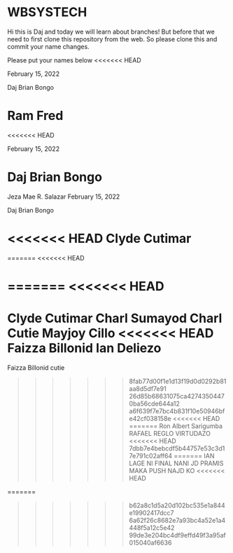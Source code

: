 # WBSYSTECH

Hi this is Daj and today we will learn about branches! But before that we need to first clone this repository from the web. So please clone this and commit your name changes.

Please put your names below
<<<<<<< HEAD

February 15, 2022

Daj Brian Bongo

Ram Fred
=======
<<<<<<< HEAD


February 15, 2022

Daj Brian Bongo
=======
Jeza Mae R. Salazar
February 15, 2022

Daj Brian Bongo

<<<<<<< HEAD
Clyde Cutimar
=======
=======
<<<<<<< HEAD



=======
<<<<<<< HEAD
=======
Clyde Cutimar
Charl Sumayod
Charl Cutie
Mayjoy Cillo
<<<<<<< HEAD
Faizza Billonid
Ian Deliezo
=======
Faizza Billonid cutie
>>>>>>> 8fab77d00f1e1d13f19d0d0292b81aa8d5df7e91
>>>>>>> 26d85b68631075ca42743504470ba56cde644a12
>>>>>>> a6f639f7e7bc4b831f10e50946bfe42cf038158e
<<<<<<< HEAD
=======
Ron Albert Sarigumba
RAFAEL REGLO VIRTUDAZO
<<<<<<< HEAD
>>>>>>> 7dbb7e4bebcdf5b44757e53c3d17e791c02aff64
=======
IAN LAGE NI FINAL NANI JD PRAMIS MAKA PUSH NAJD KO
<<<<<<< HEAD





=======
>>>>>>> b62a8c1d5a20d102bc535e1a844e19902417dcc7
>>>>>>> 6a62f26c8682e7a93bc4a52e1a4448f5a12c5e42
>>>>>>> 99de3e204bc4df9effd49f3a95af015040af6636

